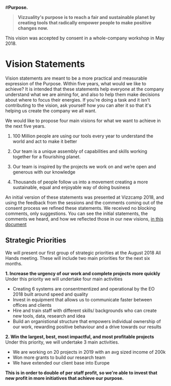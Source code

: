 #**Purpose.** 

> **Vizzuality's purpose is to reach a fair and sustainable planet by creating tools that radically empower people to make positive changes now.**

This vision was accepted by consent in a whole-company workshop in May 2018. 

# Vision Statements

Vision statements are meant to be a more practical and measurable expression of the Purpose. Within five years, what would we like to achieve? It is intended that these statements help everyone at the company understand what we are aiming for, and also to help them make decisions about where to focus their energies. If you're doing a task and it isn't contributing to the vision, ask yourself how you can alter it so that it's helping us create the company we all want. 

We would like to propose four main visions for what we want to achieve in the next five years. 

1. 100 Million people are using our tools every year to understand the world and act to make it better

2. Our team is a unique assembly of capabilities and skills working together for a flourishing planet.

3. Our team is inspired by the projects we work on and we’re open and generous with our knowledge

4. Thousands of people follow us into a movement creating a more sustainable, equal and enjoyable way of doing business

An initial version of these statements was presented at Vizzcamp 2018, and using the feedback from the sessions and the comments coming out of the consent process we refined these statements. We received no blocking comments, only suggestions. You can see the initial statements, the comments we heard, and how we reflected those in our new visions, [in this document](https://docs.google.com/document/d/1DW-VBXcWSFlFrvqnZUZALL4iT5G7tbxzXXBFUs23Dh4/edit)

## Strategic Priorities

We will present our first group of strategic priorities at the August 2018 All Hands meeting. These will include two main priorities for the next six months. 

**1. Increase the urgency of our work and complete projects more quickly**
Under this priority we will undertake four main activities

* Creating 6 systems are consentmentized and operational by the EO 2018 built around speed and quality
* Invest in equipment that allows us to communicate faster between offices and clients
* Hire and train staff with different skills/ backgrounds who can create new tools, data, research and idea	
* Build an organistional structure that empowers individual ownership of our work, rewarding positive behaviour and a drive towards our results	

**2. Win the largest, best, most impactful, and most profitable projects**
Under this priority, we will undertake 3 main activities. 

* We are working on 20 projects in 2019 with an avg sized income of 200k
* Won more grants to build our research team
* We have extended our client base into Europe

**This is in order to double of per staff profit, so we're able to invest that new profit in more initiatives that achieve our purpose.**

